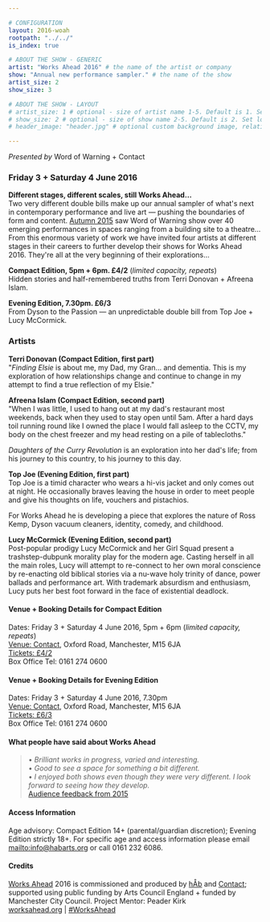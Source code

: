 ```yaml
---

# CONFIGURATION
layout: 2016-woah
rootpath: "../../"
is_index: true

# ABOUT THE SHOW - GENERIC
artist: "Works Ahead 2016" # the name of the artist or company
show: "Annual new performance sampler." # the name of the show
artist_size: 2
show_size: 3

# ABOUT THE SHOW - LAYOUT
# artist_size: 1 # optional - size of artist name 1-5. Default is 1. Set longer names to lower values
# show_size: 2 # optional - size of show name 2-5. Default is 2. Set longer names to lower values
# header_image: "header.jpg" # optional custom background image, relative to current page

---
```

*Presented by* Word of Warning + Contact
         
### Friday 3 + Saturday 4 June 2016        
**Different stages, different scales, still Works Ahead…**          
Two very different double bills make up our annual sampler of what's next in contemporary performance and live art — pushing the boundaries of form and content. [Autumn 2015](/archive/2015-autumnwinter) saw Word of Warning show over 40 emerging performances in spaces ranging from a building site to a theatre… From this enormous variety of work we have invited four artists at different stages in their careers to further develop their shows for Works Ahead 2016. They're all at the very beginning of their explorations…        
        
**Compact Edition, 5pm + 6pm. £4/2** (*limited capacity, repeats*)        
Hidden stories and half-remembered truths from Terri Donovan + Afreena Islam.        
         
**Evening Edition, 7.30pm. £6/3**          
From Dyson to the Passion — an unpredictable double bill from Top Joe + Lucy McCormick.        
        
### Artists        
**Terri Donovan (Compact Edition, first part)**           
"*Finding Elsie* is about me, my Dad, my Gran… and dementia. This is my exploration of how relationships change and continue to change in my attempt to find a true reflection of my Elsie."            
          
**Afreena Islam (Compact Edition, second part)**          
"When I was little, I used to hang out at my dad's restaurant most weekends, back when they used to stay open until 5am. After a hard days toil running round like I owned the place I would fall asleep to the CCTV, my body on the chest freezer and my head resting on a pile of tablecloths."             
          
*Daughters of the Curry Revolution* is an exploration into her dad's life; from his journey to this country, to his journey to this day.           
           
**Top Joe (Evening Edition, first part)**             
Top Joe is a timid character who wears a hi-vis jacket and only comes out at night. He occasionally braves leaving the house in order to meet people and give his thoughts on life, vouchers and pistachios.             
          
For Works Ahead he is developing a piece that explores the nature of Ross Kemp, Dyson vacuum cleaners, identity, comedy, and childhood.        
          
**Lucy McCormick (Evening Edition, second part)**         
Post-popular prodigy Lucy McCormick and her Girl Squad present a trashstep-dubpunk morality play for the modern age. Casting herself in all the main roles, Lucy will attempt to re-connect to her own moral conscience by re-enacting old biblical stories via a nu-wave holy trinity of dance, power ballads and performance art. With trademark absurdism and enthusiasm, Lucy puts her best foot forward in the face of existential deadlock.          
            
#### Venue + Booking Details for Compact Edition        
Dates: Friday 3 + Saturday 4 June 2016, 5pm + 6pm (*limited capacity, repeats*)        
<a href="http://contactmcr.com/visit/getting-here" target="_blank">Venue: Contact</a>, Oxford Road, Manchester, M15 6JA         
<a href="http://contactmcr.com/whats-on/56892-works-ahead-compact-edition/booking" target="_blank">Tickets: £4/2</a>               
Box Office Tel: 0161 274 0600        
       
#### Venue + Booking Details for Evening Edition        
Dates: Friday 3 + Saturday 4 June 2016, 7.30pm        
<a href="http://contactmcr.com/visit/getting-here" target="_blank">Venue: Contact</a>, Oxford Road, Manchester, M15 6JA         
<a href="http://contactmcr.com/whats-on/47292-works-ahead/booking" target="_blank">Tickets: £6/3</a>               
Box Office Tel: 0161 274 0600        
          
#### What people have said about Works Ahead        
>• *Brilliant works in progress, varied and interesting.*        
>• *Good to see a space for something a bit different.*        
>• *I enjoyed both shows even though they were very different. I look forward to seeing how they develop.*          
[Audience feedback from 2015](/archive/2015-worksahead)
          
#### Access Information        
Age advisory: Compact Edition 14+ (parental/guardian discretion); Evening Edition strictly 18+. For specific age and access information please email <mailto:info@habarts.org> or call 0161 232 6086.          
          
#### Credits         
[Works Ahead](/hab/worksahead) 2016 is commissioned and produced by [hÅb](/hab) and <a href="http://contactmcr.com" target="_blank">Contact</a>; supported using public funding by Arts Council England + funded by Manchester City Council. Project Mentor: Peader Kirk        
<a href="http://worksahead.org" target="_blank">worksahead.org</a> | <a href="http://twitter.com/hashtag/WorksAhead" target="_blank">#WorksAhead</a>
